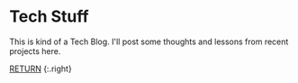 # Tech Stuff
This is kind of a Tech Blog. I'll post some thoughts and lessons from recent projects here.

[RETURN](/)
{:.right}
